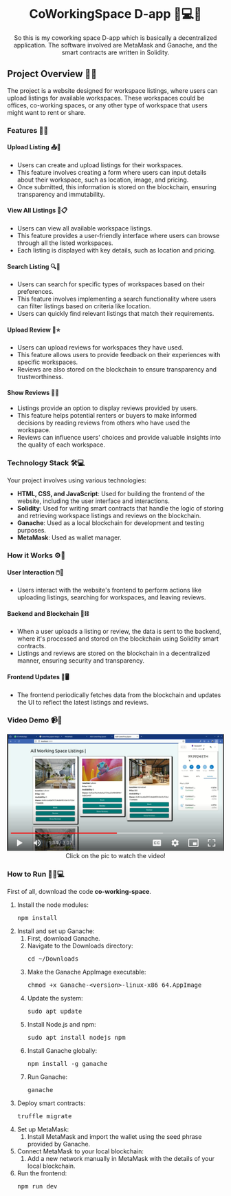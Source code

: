 <!DOCTYPE html>
<html lang="en">


    
<head>
    <meta charset="UTF-8">
    <meta name="viewport" content="width=device-width, initial-scale=1.0">
</head>
<body>

<h1 align="center">CoWorkingSpace D-app 🏢💻🌐</h1>

<p align="center">
    So this is my coworking space D-app which is basically a decentralized application. The software involved are MetaMask and Ganache, and the smart contracts are written in Solidity.
</p>

<h2>Project Overview 📜✨</h2>
<p>
    The project is a website designed for workspace listings, where users can upload listings for available workspaces. These workspaces could be offices, co-working spaces, or any other type of workspace that users might want to rent or share.
</p>

<h3>Features 🚀🔧</h3>

<h4>Upload Listing 📤🏢</h4>
<ul>
    <li>Users can create and upload listings for their workspaces.</li>
    <li>This feature involves creating a form where users can input details about their workspace, such as location, image, and pricing.</li>
    <li>Once submitted, this information is stored on the blockchain, ensuring transparency and immutability.</li>
</ul>

<h4>View All Listings 👀📋</h4>
<ul>
    <li>Users can view all available workspace listings.</li>
    <li>This feature provides a user-friendly interface where users can browse through all the listed workspaces.</li>
    <li>Each listing is displayed with key details, such as location and pricing.</li>
</ul>

<h4>Search Listing 🔍📍</h4>
<ul>
    <li>Users can search for specific types of workspaces based on their preferences.</li>
    <li>This feature involves implementing a search functionality where users can filter listings based on criteria like location.</li>
    <li>Users can quickly find relevant listings that match their requirements.</li>
</ul>

<h4>Upload Review 📝⭐</h4>
<ul>
    <li>Users can upload reviews for workspaces they have used.</li>
    <li>This feature allows users to provide feedback on their experiences with specific workspaces.</li>
    <li>Reviews are also stored on the blockchain to ensure transparency and trustworthiness.</li>
</ul>

<h4>Show Reviews 📢📝</h4>
<ul>
    <li>Listings provide an option to display reviews provided by users.</li>
    <li>This feature helps potential renters or buyers to make informed decisions by reading reviews from others who have used the workspace.</li>
    <li>Reviews can influence users' choices and provide valuable insights into the quality of each workspace.</li>
</ul>

<h3>Technology Stack 🛠️💻</h3>
<p>Your project involves using various technologies:</p>
<ul>
    <li><strong>HTML, CSS, and JavaScript</strong>: Used for building the frontend of the website, including the user interface and interactions.</li>
    <li><strong>Solidity</strong>: Used for writing smart contracts that handle the logic of storing and retrieving workspace listings and reviews on the blockchain.</li>
    <li><strong>Ganache</strong>: Used as a local blockchain for development and testing purposes.</li>
    <li><strong>MetaMask</strong>: Used as wallet manager.</li>
</ul>

<h3>How it Works ⚙️🔗</h3>

<h4>User Interaction 🖱️💬</h4>
<ul>
    <li>Users interact with the website's frontend to perform actions like uploading listings, searching for workspaces, and leaving reviews.</li>
</ul>

<h4>Backend and Blockchain 💾⛓️</h4>
<ul>
    <li>When a user uploads a listing or review, the data is sent to the backend, where it's processed and stored on the blockchain using Solidity smart contracts.</li>
    <li>Listings and reviews are stored on the blockchain in a decentralized manner, ensuring security and transparency.</li>
</ul>

<h4>Frontend Updates 🔄🖥️</h4>
<ul>
    <li>The frontend periodically fetches data from the blockchain and updates the UI to reflect the latest listings and reviews.</li>
</ul>
<h3>Video Demo 📹🎥</h3>
<p align="center">
  <a href="https://youtu.be/sGOXX9iZYFM">
    <img src="./thumbnailll.png" alt="Watch the video" width="600">
  </a>
<br>Click on the pic to watch the video!

</p>


<h3>How to Run 🏃‍♂️💻</h3>
<p>First of all, download the code <strong>co-working-space</strong>.</p>
<ol>
    <li>Install the node modules:
        <pre>npm install</pre>
    </li>
    <li>Install and set up Ganache:
        <ol>
            <li>First, download Ganache.</li>
            <li>Navigate to the Downloads directory:
                <pre>cd ~/Downloads</pre>
            </li>
            <li>Make the Ganache AppImage executable:
                <pre>chmod +x Ganache-&lt;version&gt;-linux-x86_64.AppImage</pre>
            </li>
            <li>Update the system:
                <pre>sudo apt update</pre>
            </li>
            <li>Install Node.js and npm:
                <pre>sudo apt install nodejs npm</pre>
            </li>
            <li>Install Ganache globally:
                <pre>npm install -g ganache</pre>
            </li>
            <li>Run Ganache:
                <pre>ganache</pre>
            </li>
        </ol>
    </li>
    <li>Deploy smart contracts:
        <pre>truffle migrate</pre>
    </li>
    <li>Set up MetaMask:
        <ol>
            <li>Install MetaMask and import the wallet using the seed phrase provided by Ganache.</li>
        </ol>
    </li>
    <li>Connect MetaMask to your local blockchain:
        <ol>
            <li>Add a new network manually in MetaMask with the details of your local blockchain.</li>
        </ol>
    </li>
    <li>Run the frontend:
        <pre>npm run dev</pre>
    </li>
</ol>
